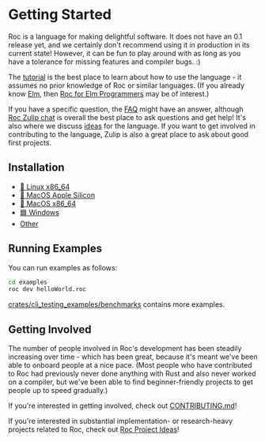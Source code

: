 # Getting Started

Roc is a language for making delightful software. It does not have an 0.1 release yet, and we
certainly don't recommend using it in production in its current state! However, it can be fun to
play around with as long as you have a tolerance for missing features and compiler bugs. :)

The [tutorial](https://roc-lang.org/tutorial) is the best place to learn about how to use the language - it assumes no prior knowledge of Roc or similar languages. (If you already know [Elm](https://elm-lang.org/), then [Roc for Elm Programmers](https://github.com/roc-lang/roc/blob/main/roc-for-elm-programmers.md) may be of interest.)

If you have a specific question, the [FAQ](../www/content/faq.md) might have an answer, although [Roc Zulip chat](https://roc.zulipchat.com) is overall the best place to ask questions and get help! It's also where we discuss [ideas](https://roc.zulipchat.com/#narrow/stream/304641-ideas) for the language. If you want to get involved in contributing to the language, Zulip is also a great place to ask about good first projects.

## Installation

- [🐧 Linux x86_64](linux_x86_64.md)
- [🍏 MacOS Apple Silicon](macos_apple_silicon.md)
- [🍏 MacOS x86_64](macos_x86_64.md)
- [🟦 Windows](windows.md)
- [Other](other.md)

## Running Examples

You can run examples as follows:

```sh
cd examples
roc dev helloWorld.roc
```

[crates/cli_testing_examples/benchmarks](https://github.com/roc-lang/roc/tree/main/crates/cli_testing_examples/benchmarks) contains more examples.


## Getting Involved

The number of people involved in Roc's development has been steadily increasing
over time - which has been great, because it's meant we've been able to onboard
people at a nice pace. (Most people who have contributed to Roc had previously
never done anything with Rust and also never worked on a compiler, but we've
been able to find beginner-friendly projects to get people up to speed gradually.)

If you're interested in getting involved, check out
[CONTRIBUTING.md](https://github.com/roc-lang/roc/blob/main/CONTRIBUTING.md)!

If you're interested in substantial implementation- or research-heavy projects
related to Roc, check out [Roc Project Ideas][project-ideas]!

[project-ideas]: https://docs.google.com/document/d/1mMaxIi7vxyUyNAUCs98d68jYj6C9Fpq4JIZRU735Kwg/edit?usp=sharing
